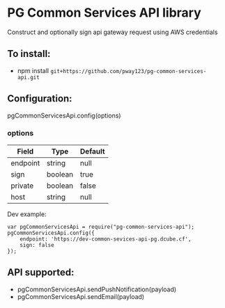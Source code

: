 # PG Common Services API library
Construct and optionally sign api gateway request using AWS credentials

## To install:
- npm install `git+https://github.com/pway123/pg-common-services-api.git`

## Configuration:
pgCommonServicesApi.config(options)

### options
| Field | Type | Default |
| ------ | ------ | ------ |
| endpoint | string | null |
| sign | boolean | true |
| private | boolean | false |
| host | string | null |

Dev example:
```
var pgCommonServicesApi = require("pg-common-services-api");
pgCommonServicesApi.config({
    endpoint: 'https://dev-common-sevices-api-pg.dcube.cf',
    sign: false
});
```


## API supported:
- pgCommonServicesApi.sendPushNotification(payload)
- pgCommonServicesApi.sendEmail(payload)

